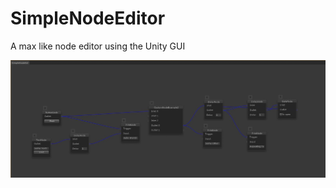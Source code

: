 SimpleNodeEditor
================

A max like node editor using the Unity GUI

![Alt text](/SimpleNodeEditor.JPG?raw=true)

